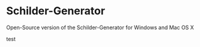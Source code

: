 Schilder-Generator
==================

Open-Source version of the Schilder-Generator for Windows and Mac OS X

test